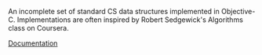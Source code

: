 An incomplete set of standard CS data structures implemented in Objective-C. Implementations
are often inspired by Robert Sedgewick's Algorithms class on Coursera.

[Documentation](http://brokaw.github.com/SBDataStructures)

